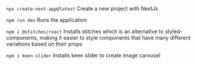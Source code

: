 `npx create-next-app@latest`
Create a new project with NextJs

`npm run dev`
Runs the application

`npm i @stitches/react`
Installs stitches which is an alternative to styled-components, making it easier
to style components that have many different variations based on their props

`npm i keen-slider`
Installs keen slider to create image carousel
